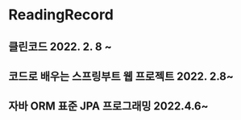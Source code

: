 # ReadingRecord

## 클린코드 2022. 2. 8 ~

## 코드로 배우는 스프링부트 웹 프로젝트 2022. 2.8~ 

## 자바 ORM 표준 JPA 프로그래밍 2022.4.6~
